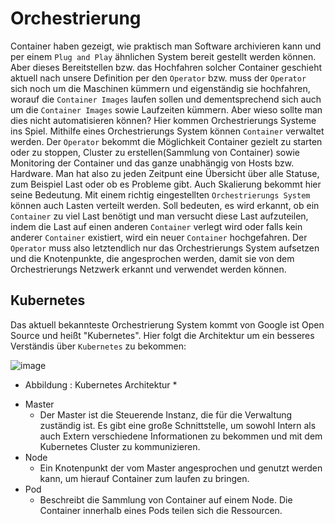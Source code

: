 # Orchestrierung

Container haben gezeigt, wie praktisch man Software archivieren kann und per einem `Plug and Play` ähnlichen System bereit gestellt werden können. Aber dieses Bereitstellen bzw. das Hochfahren solcher Container geschieht aktuell nach unsere Definition per den `Operator` bzw. muss der `Operator` sich noch um die Maschinen kümmern und eigenständig sie hochfahren, worauf die `Container Images` laufen sollen und dementsprechend sich auch um die `Container Images` sowie Laufzeiten kümmern. Aber wieso sollte man dies nicht automatisieren können? Hier kommen Orchestrierungs Systeme ins Spiel. Mithilfe eines Orchestrierungs System können `Container` verwaltet werden. Der `Operator` bekommt die Möglichkeit Container gezielt zu starten oder zu stoppen, Cluster zu erstellen(Sammlung von Container) sowie Monitoring der Container und das ganze unabhängig von Hosts bzw. Hardware. Man hat also zu jeden Zeitpunt eine Übersicht über alle Statuse, zum Beispiel Last oder ob es Probleme gibt. Auch Skalierung bekommt hier seine Bedeutung. Mit einem richtig eingestellten `Orchestrierungs System` können auch Lasten verteilt werden. Soll bedeuten, es wird erkannt, ob ein `Container` zu viel Last benötigt und man versucht diese Last aufzuteilen, indem die Last auf einen anderen `Container` verlegt wird oder falls kein anderer `Container` existiert, wird ein neuer `Container` hochgefahren. Der `Operator` muss also letztendlich nur das Orchestrierungs System aufsetzen und die Knotenpunkte, die angesprochen werden, damit sie von dem Orchestrierungs Netzwerk erkannt und verwendet werden können.

## Kubernetes

Das aktuell bekannteste Orchestrierung System kommt von Google ist Open Source und heißt "Kubernetes". Hier folgt die Architektur um ein besseres Verständis über `Kubernetes` zu bekommen:

![image](https://www.cloud-mag.com/wp-content/uploads/2017/12/kubernetes-890x630.jpg)

* Abbildung : Kubernetes Architektur *

- Master
    - Der Master ist die Steuerende Instanz, die für die Verwaltung zuständig ist. Es gibt eine große Schnittstelle, um sowohl Intern als auch Extern verschiedene Informationen zu bekommen und mit dem Kubernetes Cluster zu kommunizieren.
- Node
    - Ein Knotenpunkt der vom Master angesprochen und genutzt werden kann, um hierauf Container zum laufen zu bringen. 
- Pod
    - Beschreibt die Sammlung von Container auf einem Node. Die Container innerhalb eines Pods teilen sich die Ressourcen.